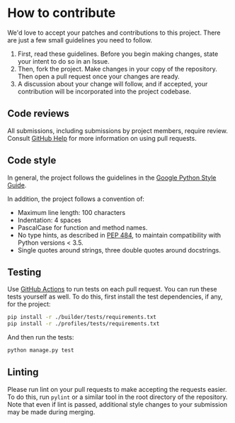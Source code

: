 # How to contribute

We'd love to accept your patches and contributions to this project. There are
just a few small guidelines you need to follow.

1. First, read these guidelines. Before you begin making changes, state your 
intent to do so in an Issue. 
2. Then, fork the project. Make changes in your copy of the repository. Then open a pull request 
   once your changes are ready.
3. A discussion about your change will follow, and if accepted, your contribution
will be incorporated into the project codebase.

## Code reviews

All submissions, including submissions by project members, require review.
Consult [GitHub Help] for more information on using pull requests.

[GitHub Help]: https://help.github.com/articles/about-pull-requests/

## Code style

In general, the project follows the guidelines in the
[Google Python Style Guide].

In addition, the project follows a convention of:
- Maximum line length: 100 characters
- Indentation: 4 spaces
- PascalCase for function and method names.
- No type hints, as described in [PEP 484], to maintain compatibility with
Python versions < 3.5.
- Single quotes around strings, three double quotes around docstrings.

[Google Python Style Guide]: http://google.github.io/styleguide/pyguide.html
[PEP 484]: https://www.python.org/dev/peps/pep-0484

## Testing

Use [GitHub Actions] to run tests on each pull request. You can run these 
tests yourself as well. To do this, first install the test dependencies, if 
any, for the project:

[GitHub Actions]: https://github.com/braboj/randomgen/actions

```bash
pip install -r ./builder/tests/requirements.txt
pip install -r ./profiles/tests/requirements.txt
```

And then run the tests:

```bash
python manage.py test
```

## Linting

Please run lint on your pull requests to make accepting the requests easier.
To do this, run `pylint` or a similar tool in the root directory of the 
repository. Note that even if lint is passed, additional style changes 
to your submission may be made during merging.